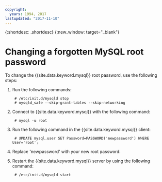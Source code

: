 ```yaml
---
copyright:
  years: 1994, 2017
lastupdated: "2017-11-10"
---
```


{:shortdesc: .shortdesc}
{:new_window: target="_blank"}

# Changing a forgotten MySQL root password

To change the {{site.data.keyword.mysql}} root password, use the following steps: 

1. Run the following commands:

        # /etc/init.d/mysqld stop
        # mysqld_safe --skip-grant-tables --skip-networking

2. Connect to {{site.data.keyword.mysql}} with the following command:

        # mysql -u root

3. Run the following command in the {{site.data.keyword.mysql}} client:

        # UPDATE mysql.user SET Password=PASSWORD('newpassword') WHERE User='root';

4. Replace 'newpassword' with your new root password.

5. Restart the {{site.data.keyword.mysql}} server by using the following command:

        # /etc/init.d/mysqld start
